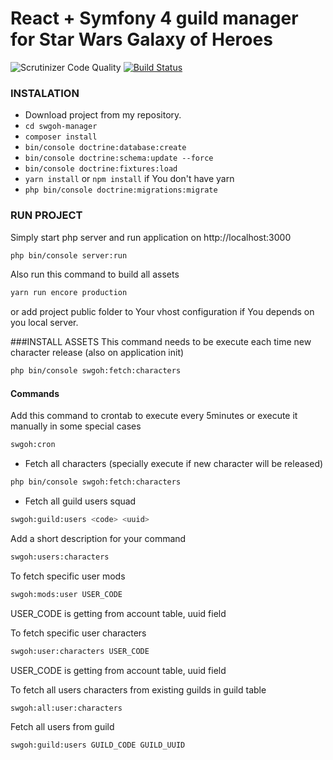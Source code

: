 # React + Symfony 4 guild manager for Star Wars Galaxy of Heroes 

![Scrutinizer Code Quality](https://scrutinizer-ci.com/g/CodeMiner84/Swgoh-guild-manager/badges/quality-score.png?b=master) 
[![Build Status](https://scrutinizer-ci.com/g/CodeMiner84/Swgoh-guild-manager/badges/build.png?b=master)](https://scrutinizer-ci.com/g/CodeMiner84/Swgoh-guild-manager/build-status/master)

### INSTALATION

* Download project from my repository.
* ```cd swgoh-manager ```
* ```composer install```
* ```bin/console doctrine:database:create```
* ```bin/console doctrine:schema:update --force```
* ```bin/console doctrine:fixtures:load```
* ```yarn install``` or ```npm install``` if You don't have yarn
* ```php bin/console doctrine:migrations:migrate```

### RUN PROJECT
Simply start php server and run application on http://localhost:3000
```bash
php bin/console server:run
```
Also run this command to build all assets
```bash
yarn run encore production
```
or add project public folder to Your vhost configuration if You depends on you local server.

###INSTALL ASSETS
This command needs to be execute each time new character release (also on application init)
```bash
php bin/console swgoh:fetch:characters
```

#### Commands
Add this command to crontab to execute every 5minutes or execute it manually in some special cases
```bash
swgoh:cron
```

- Fetch all characters (specially execute if new character will be released)
```bash
php bin/console swgoh:fetch:characters
```

- Fetch all guild users squad
```bash
swgoh:guild:users <code> <uuid>
```

Add a short description for your command
```bash
swgoh:users:characters
```

To fetch specific user mods
```bash
swgoh:mods:user USER_CODE
```
USER_CODE is getting from account table, uuid field

To fetch specific user characters
```bash
swgoh:user:characters USER_CODE
```
USER_CODE is getting from account table, uuid field


To fetch all users characters from existing guilds in guild table
```bash
swgoh:all:user:characters
```

Fetch all users from guild
```bash
swgoh:guild:users GUILD_CODE GUILD_UUID
```

